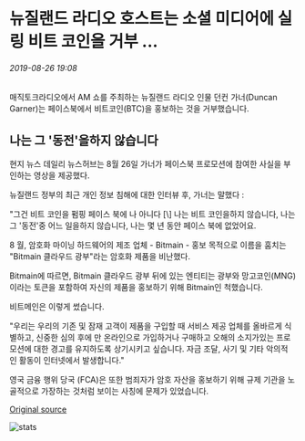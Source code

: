 # 뉴질랜드 라디오 호스트는 소셜 미디어에 실링 비트 코인을 거부 ...

###### 2019-08-26 19:08

매직토크라디오에서 AM 쇼를 주최하는 뉴질랜드 라디오 인물 던컨 가너(Duncan Garner)는 페이스북에서 비트코인(BTC)을 홍보하는 것을 거부했습니다.

## 나는 그 '동전'을하지 않습니다

현지 뉴스 데일리 뉴스허브는 8월 26일 가너가 페이스북 프로모션에 참여한 사실을 부인하는 영상을 제공했다.

뉴질랜드 정부의 최근 개인 정보 침해에 대한 인터뷰 후, 가너는 말했다 :

"그건 비트 코인을 펌핑 페이스 북에 나 아니다 \[\\] 나는 비트 코인을하지 않습니다, 나는 그 '동전'중 어느 일을하지 않습니다, 나는 몇 년 동안 페이스 북에 없었어요.

8 월, 암호화 마이닝 하드웨어의 제조 업체 - Bitmain - 홍보 목적으로 이름을 훔치는 "Bitmain 클라우드 광부"라는 암호화 제품을 비난했다.

Bitmain에 따르면, Bitmain 클라우드 광부 뒤에 있는 엔티티는 광부와 망고코인(MNG)이라는 토큰을 포함하여 자신의 제품을 홍보하기 위해 Bitmain인 척했습니다.

비트메인은 이렇게 썼습니다.

"우리는 우리의 기존 및 잠재 고객이 제품을 구입할 때 서비스 제공 업체를 올바르게 식별하고, 신중한 심의 후에 만 온라인으로 가입하거나 구매하고 오해의 소지가있는 프로모션에 대한 경고를 유지하도록 상기시키고 싶습니다. 자금 조달, 사기 및 기타 악의적 인 활동이 인터넷에서 발생합니다."

영국 금융 행위 당국 (FCA)은 또한 범죄자가 암호 자산을 홍보하기 위해 규제 기관을 노골적으로 가장하는 것처럼 보이는 사칭에 문제가 있었습니다.

[Original source](https://cointelegraph.com/news/new-zealand-radio-host-denies-shilling-bitcoin-on-social-media)

![stats](https://c.statcounter.com/11760860/0/a89fa40b/1/ "stats")